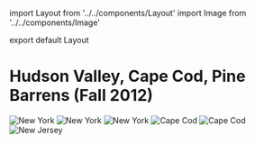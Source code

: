 import Layout from '../../components/Layout'
import Image from '../../components/Image'

export default Layout

# Hudson Valley, Cape Cod, Pine Barrens (Fall 2012)

<Image src="/newyork-capecod-newjersey/45330018.jpg" alt="New York" />
<Image src="/newyork-capecod-newjersey/45330017.jpg" alt="New York" />
<Image src="/newyork-capecod-newjersey/45330022.jpg" alt="New York" />
<Image src="/newyork-capecod-newjersey/45330009.jpg" alt="Cape Cod" />
<Image src="/newyork-capecod-newjersey/45330004.jpg" alt="Cape Cod" />
<Image src="/newyork-capecod-newjersey/45330001.jpg" alt="New Jersey" />
